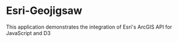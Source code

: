 # Esri-Geojigsaw
This application demonstrates the integration of Esri's ArcGIS API for JavaScript and D3

